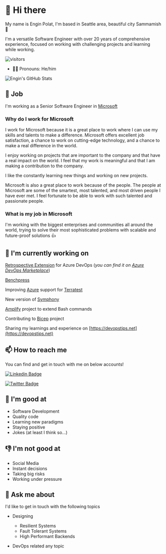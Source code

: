 # 👋 Hi there

My name is Engin Polat, I'm based in Seattle area, beautiful city Sammamish 🌅

I'm a versatile Software Engineer with over 20 years of comprehensive experience, focused on working with challenging projects and learning while working.

![visitors](https://img.shields.io/badge/dynamic/json?color=informational&label=visitor%20count&query=value&url=https%3A%2F%2Fapi.countapi.xyz%2Fhit%2Fpolatengin.polatengin%2Freadme)

- 🙋‍♂️ Pronouns: He/him

![Engin's GitHub Stats](https://github-readme-stats.vercel.app/api?username=polatengin&show_icons=true)

## 💼 Job

I'm working as a Senior Software Engineer in [Microsoft](https://github.com/microsoft)

### Why do I work for Microsoft

I work for Microsoft because it is a great place to work where I can use my skills and talents to make a difference. Microsoft offers excellent job satisfaction, a chance to work on cutting-edge technology, and a chance to make a real difference in the world.

I enjoy working on projects that are important to the company and that have a real impact on the world. I feel that my work is meaningful and that I am making a contribution to the company.

I like the constantly learning new things and working on new projects.

Microsoft is also a great place to work because of the people. The people at Microsoft are some of the smartest, most talented, and most driven people I have ever met. I feel fortunate to be able to work with such talented and passionate people.

### What is my job in Microsoft

I'm working with the biggest enterprises and communities all around the world, trying to solve their most sophisticated problems with scalable and future-proof solutions 👍

## 🔭 I'm currently working on

[Retrospective Extension](https://github.com/microsoft/vsts-extension-retrospectives) for Azure DevOps (_you can find it on [Azure DevOps Marketplace](https://marketplace.visualstudio.com/items?itemName=ms-devlabs.team-retrospectives)_)

[Benchpress](https://github.com/azure/benchpress)

Improving [Azure](https://azure.com) support for [Terratest](https://github.com/gruntwork-io/terratest)

New version of [Symphony](https://github.com/microsoft/symphony)

[Amplify](https://github.com/microsoft/amplify) project to extend Bash commands

Contributing to [Bicep](https://github.com/azure/bicep) project

Sharing my learnings and experience on [https://devopstips.net](https://devopstips.net)

## 📫 How to reach me

You can find and get in touch with me on below accounts!

[![Linkedin Badge](https://img.shields.io/badge/polatengin-follow%20on%20linkedin-blue?style=for-the-badge&logo=linkedin)](https://www.linkedin.com/in/polatengin/)

[![Twitter Badge](https://img.shields.io/badge/polatengin-follow%20on%20twitter-blue?style=for-the-badge&logo=twitter)](https://twitter.com/polatengin/)

## 💪 I'm good at

- Software Development
- Quality code
- Learning new paradigms
- Staying positive
- Jokes (at least I think so...)

## 👎 I'm not good at

- Social Media
- Instant decisions
- Taking big risks
- Working under pressure

## 💬 Ask me about

I'd like to get in touch with the following topics

- Designing
  - Resilient Systems
  - Fault Tolerant Systems
  - High Performant Backends

- DevOps related any topic
